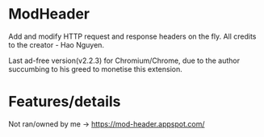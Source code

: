 # ModHeader
Add and modify HTTP request and response headers on the fly. All credits to the creator - Hao Nguyen.

Last ad-free version(v2.2.3) for Chromium/Chrome, due to the author succumbing to his greed to monetise this extension.

# Features/details

Not ran/owned by me -> https://mod-header.appspot.com/


